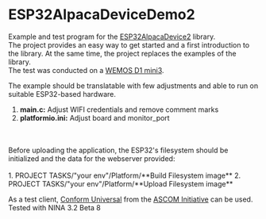 # ESP32AlpacaDeviceDemo2

Example and test program for the [ESP32AlpacaDevice2](https://github.com/npeter/ESP32AlpacaDevices2) library.
<br>
The project provides an easy way to get started and a first introduction to the library.
At the same time, the project replaces the examples of the library.
<br>
The test was conducted on a
[WEMOS D1 mini3](https://docs.platformio.org/en/stable/boards/espressif32/wemos_d1_mini32.html).

The example should be translatable with few adjustments and able to run on suitable ESP32-based hardware.
<br>

1. **main.c:** Adjust WIFI credentials and remove comment marks
2. **platformio.ini:** Adjust board and monitor_port
<br>
<br>
Before uploading the application, the ESP32's filesystem should be initialized and the data for the webserver provided:
<br>
<br>
1. PROJECT TASKS/"your env"/Platform/**Build Filesystem image**
2. PROJECT TASKS/"your env"/Platform/**Upload Filesystem image**
<br>

As a test client, [Conform Universal](https://github.com/ASCOMInitiative/ConformU) from the [ASCOM Initiative](https://ascom-standards.org/Initiative/Index.htm) can be used.<br>
Tested with NINA 3.2 Beta 8